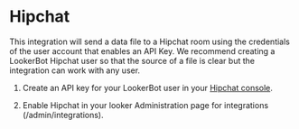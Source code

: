 # Hipchat

This integration will send a data file to a Hipchat room using the credentials of the user account that enables an API Key. We recommend creating a LookerBot Hipchat user so that the source of a file is clear but the integration can work with any user.

1. Create an API key for your LookerBot user in your [Hipchat console](https://hipchat.com/account/api).

2. Enable Hipchat in your looker Administration page for integrations (/admin/integrations).
